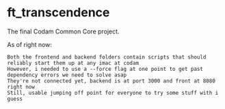 # ft_transcendence
The final Codam Common Core project. 

As of right now:

	Both the frontend and backend folders contain scripts that should reliably start them up at any imac at codam
	However, i needed to use a --force flag at one point to get past dependency errors we need to solve asap
	They're not connected yet, backend is at port 3000 and front at 8080 right now
	Still, usable jumping off point for everyone to try some stuff with i guess